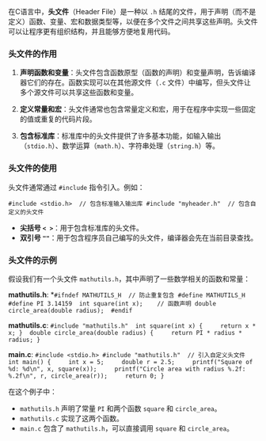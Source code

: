 在C语言中，**头文件**（Header File）是一种以 `.h` 结尾的文件，用于声明（而不是定义）函数、变量、宏和数据类型等，以便在多个文件之间共享这些声明。头文件可以让程序更有组织结构，并且能够方便地复用代码。

### 头文件的作用

1. **声明函数和变量**：头文件包含函数原型（函数的声明）和变量声明，告诉编译器它们的存在。函数实现可以在其他源文件（`.c` 文件）中编写，但头文件让多个源文件可以共享这些函数和变量。
    
2. **定义常量和宏**：头文件通常也包含常量定义和宏，用于在程序中实现一些固定的值或重复的代码片段。
    
3. **包含标准库**：标准库中的头文件提供了许多基本功能，如输入输出（`stdio.h`）、数学运算（`math.h`）、字符串处理（`string.h`）等。
    

### 头文件的使用

头文件通常通过 `#include` 指令引入。例如：
 

`#include <stdio.h>  // 包含标准输入输出库 #include "myheader.h"  // 包含自定义的头文件`

- **尖括号 `< >`**：用于包含标准库的头文件。
- **双引号 `""`**：用于包含程序员自己编写的头文件，编译器会先在当前目录查找。

### 头文件的示例

假设我们有一个头文件 `mathutils.h`，其中声明了一些数学相关的函数和常量：

**mathutils.h**:
 *`#ifndef MATHUTILS_H  // 防止重复包含 #define MATHUTILS_H  #define PI 3.14159  int square(int x);    // 函数声明 double circle_area(double radius);  #endif`



**mathutils.c**:
 `#include "mathutils.h"  int square(int x) {     return x * x; }  double circle_area(double radius) {     return PI * radius * radius; }`



**main.c**:
 `#include <stdio.h> #include "mathutils.h"  // 引入自定义头文件  int main() {     int x = 5;     double r = 2.5;     printf("Square of %d: %d\n", x, square(x));     printf("Circle area with radius %.2f: %.2f\n", r, circle_area(r));     return 0; }`



在这个例子中：

- `mathutils.h` 声明了常量 `PI` 和两个函数 `square` 和 `circle_area`。
- `mathutils.c` 实现了这两个函数。
- `main.c` 包含了 `mathutils.h`，可以直接调用 `square` 和 `circle_area`。

 